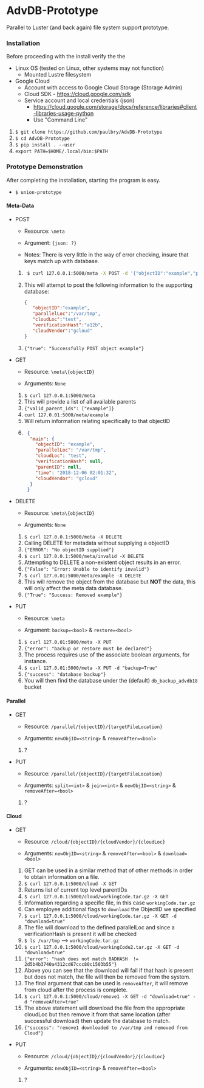 # AdvDB-Prototype
Parallel to Luster (and back again) file system support prototype.


### Installation
Before proceeding with the install verify the the 

* Linux OS (tested on Linux, other systems may not function)
    * Mounted Lustre filesystem
* Google Cloud
    * Account with access to Google Cloud Storage (Storage Admin)
    * Cloud SDK - https://cloud.google.com/sdk
    * Service account and local credentials (json)
        * https://cloud.google.com/storage/docs/reference/libraries#client-libraries-usage-python
        * Use "Command Line"

1. `$ git clone https://github.com/paulbry/AdvDB-Prototype`
2. `$ cd AdvDB-Prototype`
3. `$ pip install . --user`
4. `export PATH=$HOME/.local/bin:$PATH`

### Prototype Demonstration
After completing the installation, starting the program is easy.

* `$ union-prototype`

#### Meta-Data
* POST

    * Resource: `\meta`
    
    * Argument: `{json: ?}`
    
    * Notes: There is very little in the way of error checking, insure that keys match up with database.

    1. ```bash
        $ curl 127.0.0.1:5000/meta -X POST -d '{"objectID":"example","parallelLoc":"/var/tmp","cloudLoc":"test","verificationHast":"a12b","cloudVendor":"gcloud"}'
        ```
    2. This will attempt to post the following information to the supporting database:
        ```json
        {
           "objectID":"example",
           "parallelLoc":"/var/tmp",
           "cloudLoc":"test",
           "verificationHast":"a12b",
           "cloudVendor":"gcloud"
        }
        ```
    3. `{"true": "Successfully POST object example"}`
* GET

    * Resource: `\meta\{objectID}`
    
    * Arguments: `None`

    1. `$ curl 127.0.0.1:5000/meta`
    2. This will provide a list of all available parents
    3. `{"valid_parent_ids": ["example"]}`
    4.  `curl 127.0.01:5000/meta/example`
    5. Will return information relating specifically to that objectID
    6. ```json
        {
         "main": {
           "objectID": "example", 
           "parallelLoc": "/var/tmp", 
           "cloudLoc": "test", 
           "verificationHash": null, 
           "parentID": null, 
           "time": "2018-12-06 02:01:32", 
           "cloudVendor": "gcloud"
         }
        }
        ```
* DELETE
    
    * Resource: `\meta\{objectID}`
    
    * Arguments: `None`

    1. `$ curl 127.0.0.1:5000/meta -X DELETE`
    2. Calling DELETE for metadata without supplying a objectID
    3. `{"ERROR": "No objectID supplied"}`
    4. `$ curl 127.0.0.1:5000/meta/invalid -X DELETE`
    5. Attempting to DELETE a non-existent object results in an error.
    6. `{"False": "Error: Unable to identify invalid"}`
    7. `$ curl 127.0.01:5000/meta/example -X DELETE`
    8. This will remove the object from the database but **NOT** the data, this will only affect the meta data database.
    9. `{"True": "Success: Removed example"}`

* PUT

    * Resource: `\meta`
    
    * Argument: `backup=<bool>` & `restore=<bool>`
    
    1. `$ curl 127.0.01:5000/meta -X PUT`
    2. `{"error": "backup or restore must be declared"}`
    3. The process requires use of the associate boolean arguments, for instance.
    4. `$ curl 127.0.01:5000/meta -X PUT -d "backup=True"`
    5. `{"success": "database backup"}`
    6. You will then find the database under the (default) `db_backup_advdb18` bucket

#### Parallel
* GET

    * Resource: `/parallel/{objectID}/{targetFileLocation}`
    
    * Arguments: `newObjID=<string>` & `removeAfter=<bool>`

    1. ?

* PUT

    * Resource: `/parallel/{objectID}/{targetFileLocation}`
    
    * Arguments: `split=<int>` & `join=<int>` & `newObjID=<string>` & `removeAfter=<bool>` 

    1. ?

#### Cloud
* GET

    * Resource: `/cloud/{objectID}/{cloudVendor}/{cloudLoc}`

    * Arguments: `newObjID=<string>` & `removeAfter=<bool>` & `download=<bool>`

    1. GET can be used in a similar method that of other methods in order to obtain information on a file.
    2. `$ curl 127.0.0.1:5000/cloud -X GET`
    3. Returns list of current top level parentIDs
    4. `$ curl 127.0.0.1:5000/cloud/workingCode.tar.gz -X GET`
    5. Information regarding a specific file, in this case `workingCode.tar.gz`
    6. Can employee additional flags to `download` the ObjectID we specified
    7. `$ curl 127.0.0.1:5000/cloud/workingCode.tar.gz -X GET -d "download=true"`
    8. The file will download to the defined parallelLoc and since a verificationHash is present it will be checked
    9. `$ ls /var/tmp` --> `workingCode.tar.gz`
    10. `$ curl 127.0.0.1:5000/cloud/workingCode2.tar.gz -X GET -d "download=true"`
    11. `{"error": "hash does not match BADHASH  !=  2d5b4b3740a4312cd67ccc80c1503b55"}`
    12. Above you can see that the download will fail if that hash is present but does not match, the file will then be removed from the system.
    13. The final argument that can be used is `removeAfter`, it will remove from cloud after the process is complete.
    14. `$ curl 127.0.0.1:5000/cloud/remove1 -X GET -d "download=true" -d "removeAfter=true"`
    15. The above statement will download the file from the appropriate cloudLoc but then remove it from that same location (after successful download) then update the database to match.
    16. `{"success": "remove1 downloaded to /var/tmp and removed from Cloud"}`
    
* PUT

    * Resource: `/cloud/{objectID}/{cloudVendor}/{cloudLoc}`
    
    * Arguments: `newObjID=<string>` & `removeAfter=<bool>`

    1. ?
    